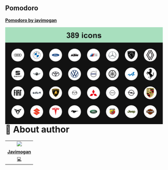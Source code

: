 

## Pomodoro

[**Pomodoro by javimogan**](https://pomodoro.javimogan.com)
<p align="center">
<img src="https://raw.githubusercontent.com/javimogan/vehicle-logos-dataset/main/logos/thumbnail.png"
	alt="Thumbnail"
	width=1024
	style="float: left; margin-right: 10px;" />
</p>

# 🌚 About author 
<!-- About Author -->
<table id="contributors">
	<tr id="info_avatar">
		<td id="javimogan" align="center">
			<a href="https://github.com/javimogan">
				<img src="https://avatars.githubusercontent.com/u/61110500?v=4" width="100px"/>
			</a>
		</td>
	</tr>
	<tr id="info_name">
		<td id="javimogan" align="center">
			<a href="https://github.com/javimogan">
				<strong>Javimogan</strong>
			</a>
		</td>
	</tr>
	<tr id="info_commit">
		<td id="javimogan" align="center">
			<a href="/commits?author=javimogan" title="Developer">
				<span id="role">💻</span>
			</a>
		</td>
	</tr>
</table>
<!-- end About Author -->
